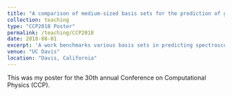 ```yaml
---
title: "A comparison of medium-sized basis sets for the prediction of geometries, vibrational frequencies, infrared intensities and raman activities of water"
collection: teaching
type: "CCP2018 Poster"
permalink: /teaching/CCP2018
date: 2018-08-01
excerpt: 'A work benchmarks various basis sets in predicting spectroscopic properties of water'
venue: "UC Davis"
location: "Davis, California"
---
```


This was my poster for the 30th annual Conference on Computational Physics (CCP).
